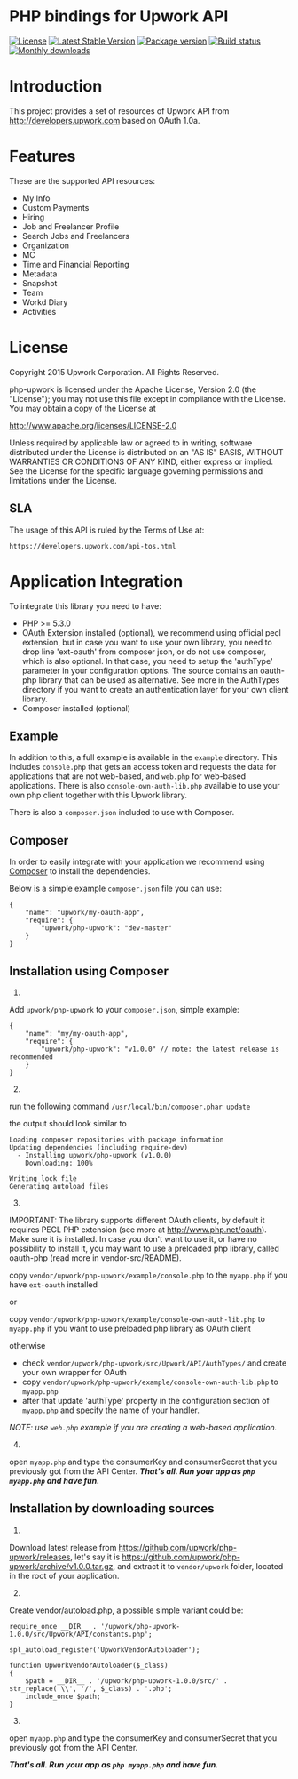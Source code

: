 PHP bindings for Upwork API
============

[![License](http://img.shields.io/packagist/l/upwork/php-upwork.svg)](http://www.apache.org/licenses/LICENSE-2.0.html)
[![Latest Stable Version](https://poser.pugx.org/upwork/php-upwork/v/stable.svg)](https://github.com/upwork/php-upwork/releases)
[![Package version](http://img.shields.io/packagist/v/upwork/php-upwork.svg)](https://packagist.org/packages/upwork/php-upwork)
[![Build status](https://travis-ci.org/upwork/php-upwork.svg)](http://travis-ci.org/upwork/php-upwork)
[![Monthly downloads](http://img.shields.io/packagist/dm/upwork/php-upwork.svg)](https://packagist.org/packages/upwork/php-upwork)

# Introduction
This project provides a set of resources of Upwork API from http://developers.upwork.com
 based on OAuth 1.0a.

# Features
These are the supported API resources:

* My Info
* Custom Payments
* Hiring
* Job and Freelancer Profile
* Search Jobs and Freelancers
* Organization
* MC
* Time and Financial Reporting
* Metadata
* Snapshot
* Team
* Workd Diary
* Activities

# License

Copyright 2015 Upwork Corporation. All Rights Reserved.

php-upwork is licensed under the Apache License, Version 2.0 (the "License");
you may not use this file except in compliance with the License.
You may obtain a copy of the License at

http://www.apache.org/licenses/LICENSE-2.0

Unless required by applicable law or agreed to in writing, software
distributed under the License is distributed on an "AS IS" BASIS,
WITHOUT WARRANTIES OR CONDITIONS OF ANY KIND, either express or implied.
See the License for the specific language governing permissions and
limitations under the License.

## SLA
The usage of this API is ruled by the Terms of Use at:

    https://developers.upwork.com/api-tos.html

# Application Integration
To integrate this library you need to have:

* PHP >= 5.3.0
* OAuth Extension installed (optional), we recommend using official pecl
  extension, but in case you want to use your own library, you need to drop
  line 'ext-oauth' from composer json, or do not use composer, which is
  also optional. In that case, you need to setup the 'authType' parameter
  in your configuration options. The source contains an oauth-php library
  that can be used as alternative. See more in the AuthTypes directory if 
  you want to create an authentication layer for your own client library.
* Composer installed (optional)

## Example
In addition to this, a full example is available in the `example` directory. 
This includes `console.php` that gets an access token and requests the data
for applications that are not web-based, and `web.php` for web-based applications.
There is also `console-own-auth-lib.php` available to use your own php client together with this Upwork library.

There is also a `composer.json` included to use with Composer.

## Composer
In order to easily integrate with your application we recommend using
[Composer](https://getcomposer.org) to install the dependencies.

Below is a simple example `composer.json` file you can use:

    {
        "name": "upwork/my-oauth-app",
        "require": {
            "upwork/php-upwork": "dev-master"
        }
    }

## Installation using Composer
1.
Add `upwork/php-upwork` to your `composer.json`, simple example:
```
{
    "name": "my/my-oauth-app",
    "require": {
        "upwork/php-upwork": "v1.0.0" // note: the latest release is recommended
    }
}
```

2.
run the following command `/usr/local/bin/composer.phar update`

the output should look similar to
```
Loading composer repositories with package information
Updating dependencies (including require-dev)
  - Installing upwork/php-upwork (v1.0.0)
    Downloading: 100%         

Writing lock file
Generating autoload files
```

3.
IMPORTANT:
The library supports different OAuth clients, by default it requires PECL PHP extension (see more at http://www.php.net/oauth). Make sure it is installed. In case you don't
want to use it, or have no possibility to install it, you may want to use a preloaded
php library, called oauth-php (read more in vendor-src/README).

copy `vendor/upwork/php-upwork/example/console.php` to the `myapp.php` if you have
`ext-oauth` installed

or

copy `vendor/upwork/php-upwork/example/console-own-auth-lib.php` to `myapp.php` if
you want to use preloaded php library as OAuth client

otherwise

 - check `vendor/upwork/php-upwork/src/Upwork/API/AuthTypes/` and create your own wrapper
for OAuth
 - copy `vendor/upwork/php-upwork/example/console-own-auth-lib.php` to `myapp.php`
 - after that update 'authType' property in the configuration section of
`myapp.php` and specify the name of your handler.

*NOTE: use `web.php` example if you are creating a web-based application.*

4.
open `myapp.php` and type the consumerKey and consumerSecret that you previously got from the API Center.
***That's all. Run your app as `php myapp.php` and have fun.***

## Installation by downloading sources
1.
Download latest release from https://github.com/upwork/php-upwork/releases, 
let's say it is https://github.com/upwork/php-upwork/archive/v1.0.0.tar.gz, and
extract it to `vendor/upwork` folder, located in the root of your application.

2.
Create vendor/autoload.php, a possible simple variant could be:
```
require_once __DIR__ . '/upwork/php-upwork-1.0.0/src/Upwork/API/constants.php';

spl_autoload_register('UpworkVendorAutoloader');

function UpworkVendorAutoloader($_class)
{
    $path = __DIR__ . '/upwork/php-upwork-1.0.0/src/' . str_replace('\\', '/', $_class) . '.php';
    include_once $path;
}
```

3.
open `myapp.php` and type the consumerKey and consumerSecret that you previously got from the API Center.

***That's all. Run your app as `php myapp.php` and have fun.***
